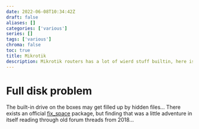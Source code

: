 ```yaml
---
date: 2022-06-08T10:34:42Z
draft: false
aliases: []
categories: ['various']
series: []
tags: ['various']
chroma: false
toc: true
title: Mikrotik
description: Mikrotik routers has a lot of wierd stuff builtin, here is some of that
---
```


# Full disk problem
The built-in drive on the boxes may get filled up by hidden files...
There exists an official [fix_space](https://www.mikrotik.com/download/share/fix_space.npk) package, but finding that was a little adventure in itself reading through old forum threads from 2018...
